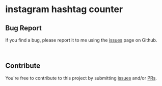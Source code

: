 # instagram hashtag counter

## Bug Report

If you find a bug, please report it to me using the [issues](https://github.com/seungdeok/instagram-hashtag-counter/issues) page on Github.

<br>

## Contribute

You're free to contribute to this project by submitting [issues](https://github.com/seungdeok/instagram-hashtag-counter/issues) and/or [PRs](https://github.com/seungdeok/instagram-hashtag-counter/pulls).
